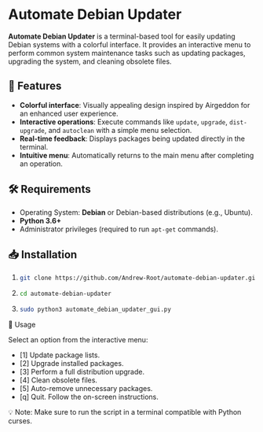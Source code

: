 # Automate Debian Updater

**Automate Debian Updater** is a terminal-based tool for easily updating Debian systems with a colorful interface. It provides an interactive menu to perform common system maintenance tasks such as updating packages, upgrading the system, and cleaning obsolete files.

## 🎨 Features

- **Colorful interface**: Visually appealing design inspired by Airgeddon for an enhanced user experience.
- **Interactive operations**: Execute commands like `update`, `upgrade`, `dist-upgrade`, and `autoclean` with a simple menu selection.
- **Real-time feedback**: Displays packages being updated directly in the terminal.
- **Intuitive menu**: Automatically returns to the main menu after completing an operation.

## 🛠️ Requirements

- Operating System: **Debian** or Debian-based distributions (e.g., Ubuntu).
- **Python 3.6+**
- Administrator privileges (required to run `apt-get` commands).

## 📥 Installation

1. ```bash
   git clone https://github.com/Andrew-Root/automate-debian-updater.git
2. ```bash
   cd automate-debian-updater
3. ```bash
   sudo python3 automate_debian_updater_gui.py

🚀 Usage

Select an option from the interactive menu:

* [1] Update package lists.
* [2] Upgrade installed packages.
* [3] Perform a full distribution upgrade.
* [4] Clean obsolete files.
* [5] Auto-remove unnecessary packages.
* [q] Quit.
Follow the on-screen instructions.


💡 Note: Make sure to run the script in a terminal compatible with Python curses.

